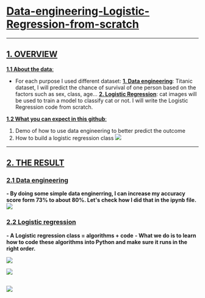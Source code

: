 # [Data-engineering-Logistic-Regression-from-scratch]()
---
## [ 1. OVERVIEW ](/9lRMLcbMR--joBvR84z5KA)

[ **1.1 About the data**: ](/9lRMLcbMR--joBvR84z5KA) 

- For each purpose I used different dataset:
[**1. Data engineering**](): Titanic dataset, I will predict the chance of survival of one person based on the factors such as sex, class, age...
[**2. Logistic Regression**](): cat images will be used to train a model to classify cat or not. I will write the Logistic Regression code from scratch.

[ **1.2 What you can expect in this github**: ](/9lRMLcbMR--joBvR84z5KA) 
1. Demo of how to use data engineering to better predict the outcome
2. How to build a logistic regression class
![](https://i.imgur.com/7tjGM4t.png)

---
## [ 2. THE RESULT ](/9lRMLcbMR--joBvR84z5KA)

### [2.1 Data engineering]()
**- By doing some simple data enginerring, I can increase my accuracy score form 73% to about 80%. Let's check how I did that in the ipynb file.**
![](https://i.imgur.com/Lgwq3ft.png)

### [2.2 Logistic regression]()
**- A Logistic regression class = algorithms + code**
**- What we do is to learn how to code these algorithms into Python and make sure it runs in the right order.**

![](https://i.imgur.com/4FC2Gv4.png)

![](https://i.imgur.com/ELvesih.png)

![](https://i.imgur.com/7nG8x7b.png)
---



